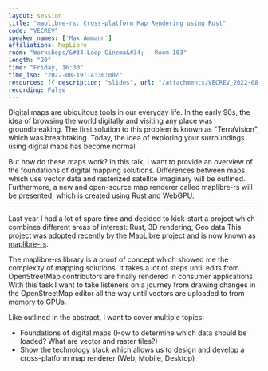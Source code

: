 ```yaml
---
layout: session
title: "maplibre-rs: Cross-platform Map Rendering using Rust"
code: "VECREV"
speaker_names: ['Max Ammann']
affiliations: MapLibre
room: "Workshops/&#34;Loop Cinema&#34; - Room 103"
length: "20"
time: "Friday, 16:30"
time_iso: "2022-08-19T14:30:00Z"
resources: [{ description: "slides", url: "/attachments/VECREV_2022-08-19-SotM-maplibre-rs_sO0aXrv.pdf" }]
recording: False
---
```


Digital maps are ubiquitous tools in our everyday life. In the early 90s, the idea of browsing the world digitally and visiting any place was groundbreaking. The first solution to this problem is known as &#34;TerraVision&#34;, which was breathtaking. Today, the idea of exploring your surroundings using digital maps has become normal.

But how do these maps work? In this talk, I want to provide an overview of the foundations of digital mapping solutions. Differences between maps which use vector data and rasterized satellite imaginary will be outlined. Furthermore, a new and open-source map renderer called maplibre-rs will be presented, which is created using Rust and WebGPU.

<hr>

Last year I had a lot of spare time and decided to kick-start a project which combines different areas of interest: Rust, 3D rendering, Geo data
This project was adopted recently by the [MapLibre](https://maplibre.org/) project and is now known as [maplibre-rs](https://github.com/maplibre/maplibre-rs).

The maplibre-rs library is a proof of concept which showed me the complexity of mapping solutions. It takes a lot of steps until edits from OpenStreetMap contributors are finally rendered in consumer applications. With this task I want to take listeners on a journey from drawing changes in the OpenStreetMap editor all the way until vectors are uploaded to from memory to GPUs.

Like outlined in the abstract, I want to cover multiple topics:

* Foundations of digital maps (How to determine which data should be loaded? What are vector and raster tiles?)
* Show the technology stack which allows us to design and develop a cross-platform map renderer (Web, Mobile, Desktop)

